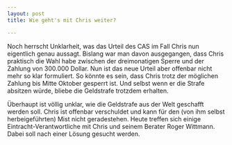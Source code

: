```yaml
---
layout: post
title: Wie geht's mit Chris weiter?

---
```


Noch herrscht Unklarheit, was das Urteil des CAS im Fall Chris nun eigentlich genau aussagt. Bislang war man davon ausgegangen, dass Chris praktisch die Wahl habe zwischen der dreimonatigen Sperre und der Zahlung von 300.000 Dollar. Nun ist das neue Urteil aber offenbar nicht mehr so klar formuliert. So könnte es sein, dass Chris trotz der möglichen Zahlung bis Mitte Oktober gesperrt ist. Und selbst wenn er die Strafe absitzen würde, bliebe die Geldstrafe trotzdem erhalten.

Überhaupt ist völlig unklar, wie die Geldstrafe aus der Welt geschafft werden soll. Chris ist offenbar verschuldet und kann für den (von ihm selbst herbeigeführten) Mist nicht geradestehen. Heute treffen sich einige Eintracht-Verantwortliche mit Chris und seinem Berater Roger Wittmann. Dabei soll nach einer Lösung gesucht werden.
